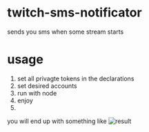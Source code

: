 # twitch-sms-notificator
sends you sms when some stream starts

# usage
1. set all privagte tokens in the declarations
2. set desired accounts
3. run with node
4. enjoy
5. 
you will end up with something like 
![result](http://i.imgur.com/eNIsLW7.jpg "This")

